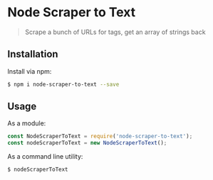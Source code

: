 # Node Scraper to Text
> Scrape a bunch of URLs for tags, get an array of strings back


## Installation
Install via npm:

```sh
$ npm i node-scraper-to-text --save
```

## Usage
As a module:

```js
const NodeScraperToText = require('node-scraper-to-text');
const nodeScraperToText = new NodeScraperToText();
```

As a command line utility:

```shell
$ nodeScraperToText
```
